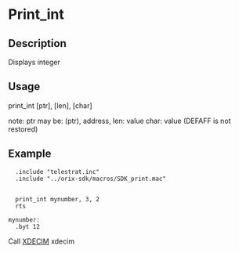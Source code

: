 # Print_int

## Description

Displays integer

## Usage

print_int [ptr], [len], [char]

note:
ptr may be: (ptr), address, <empty>
len: value
char: value (DEFAFF is not restored)

## Example

```ca65
  .include "telestrat.inc"
  .include "../orix-sdk/macros/SDK_print.mac"


  print_int mynumber, 3, 2
  rts

mynumber:
  .byt 12
```

Call [XDECIM](../../../kernel/primitives/xdecim/) xdecim
